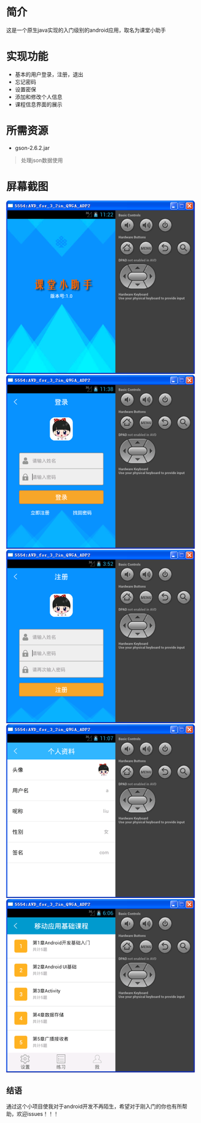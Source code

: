 # 简介
这是一个原生java实现的入门级别的android应用，取名为课堂小助手

# 实现功能
* 基本的用户登录，注册，退出
* 忘记密码
* 设置密保
* 添加和修改个人信息
* 课程信息界面的展示

# 所需资源
* gson-2.6.2.jar
> 处理json数据使用


# 屏幕截图

![Alt text](ScreenShots/start.png) ![Alt text](ScreenShots/login.png) ![Alt text](ScreenShots/regist.png) ![Alt text](ScreenShots/userInfo.png) ![Alt text](ScreenShots/main.png)

## 结语
    

通过这个小项目使我对于android开发不再陌生，希望对于刚入门的你也有所帮助，欢迎issues！！！